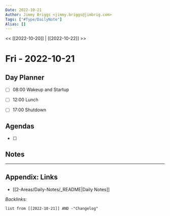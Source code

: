 ```yaml
---
Date: 2022-10-21
Author: Jimmy Briggs <jimmy.briggs@jimbrig.com>
Tags: ["#Type/DailyNote"]
Alias: []
---
```


<< [[2022-10-20]] | [[2022-10-22]] >>

# Fri - 2022-10-21

## Day Planner

- [ ] 08:00 Wakeup and Startup
- [ ] 12:00 Lunch
- [ ] 17:00 Shutdown


## Agendas

- [ ] 

## Notes


***

## Appendix: Links

- [[2-Areas/Daily-Notes/_README|Daily Notes]]

*Backlinks:*

```dataview
list from [[2022-10-21]] AND -"Changelog"
```